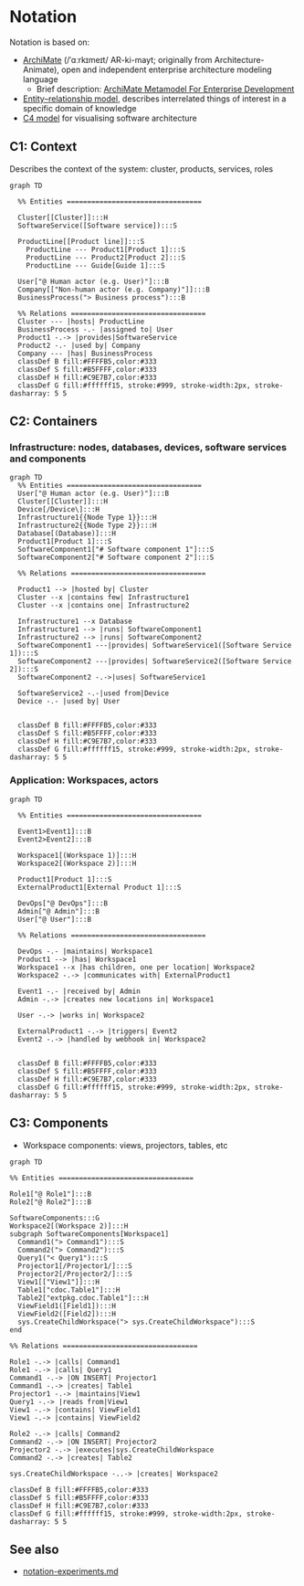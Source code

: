 # Notation

Notation is based on:
- [ArchiMate](https://en.wikipedia.org/wiki/ArchiMate) (/ˈɑːrkɪmeɪt/ AR-ki-mayt; originally from Architecture-Animate), open and independent enterprise architecture modeling language
  - Brief description: [ArchiMate Metamodel For Enterprise Development](https://www.hosiaisluoma.fi/blog/archimate-metamodel/)
- [Entity–relationship model](https://en.wikipedia.org/wiki/Entity%E2%80%93relationship_model), describes interrelated things of interest in a specific domain of knowledge
- [C4 model](https://c4model.com/) for visualising software architecture

## C1: Context
Describes the context of the system: cluster, products, services, roles

```mermaid
graph TD

  %% Entities =================================

  Cluster[[Cluster]]:::H
  SoftwareService([Software service]):::S  

  ProductLine[[Product line]]:::S
    ProductLine --- Product1[Product 1]:::S
    ProductLine --- Product2[Product 2]:::S
    ProductLine --- Guide[Guide 1]:::S
   
  User["@ Human actor (e.g. User)"]:::B
  Company[["Non-human actor (e.g. Company)"]]:::B
  BusinessProcess("> Business process"):::B

  %% Relations =================================
  Cluster --- |hosts| ProductLine
  BusinessProcess -.- |assigned to| User
  Product1 -.-> |provides|SoftwareService
  Product2 -.- |used by| Company
  Company --- |has| BusinessProcess
  classDef B fill:#FFFFB5,color:#333
  classDef S fill:#B5FFFF,color:#333
  classDef H fill:#C9E7B7,color:#333
  classDef G fill:#ffffff15, stroke:#999, stroke-width:2px, stroke-dasharray: 5 5
```


## C2: Containers
### Infrastructure: nodes, databases, devices, software services and components
```mermaid
graph TD
  %% Entities =================================
  User["@ Human actor (e.g. User)"]:::B
  Cluster[[Cluster]]:::H
  Device[/Device\]:::H  
  Infrastructure1{{Node Type 1}}:::H
  Infrastructure2{{Node Type 2}}:::H
  Database[(Database)]:::H  
  Product1[Product 1]:::S
  SoftwareComponent1["# Software component 1"]:::S
  SoftwareComponent2["# Software component 2"]:::S
  
  %% Relations =================================

  Product1 --> |hosted by| Cluster
  Cluster --x |contains few| Infrastructure1
  Cluster --x |contains one| Infrastructure2
  
  Infrastructure1 --x Database
  Infrastructure1 --> |runs| SoftwareComponent1
  Infrastructure2 --> |runs| SoftwareComponent2
  SoftwareComponent1 ---|provides| SoftwareService1([Software Service 1]):::S
  SoftwareComponent2 ---|provides| SoftwareService2([Software Service 2]):::S
  SoftwareComponent2 -.->|uses| SoftwareService1

  SoftwareService2 -.-|used from|Device
  Device -.- |used by| User
  
    
  classDef B fill:#FFFFB5,color:#333
  classDef S fill:#B5FFFF,color:#333
  classDef H fill:#C9E7B7,color:#333
  classDef G fill:#ffffff15, stroke:#999, stroke-width:2px, stroke-dasharray: 5 5
```

### Application: Workspaces, actors
```mermaid
graph TD

  %% Entities =================================

  Event1>Event1]:::B
  Event2>Event2]:::B
  
  Workspace1[(Workspace 1)]:::H
  Workspace2[(Workspace 2)]:::H

  Product1[Product 1]:::S
  ExternalProduct1[External Product 1]:::S

  DevOps["@ DevOps"]:::B
  Admin["@ Admin"]:::B
  User["@ User"]:::B

  %% Relations =================================

  DevOps -.- |maintains| Workspace1
  Product1 --> |has| Workspace1
  Workspace1 --x |has children, one per location| Workspace2
  Workspace2 -.-> |communicates with| ExternalProduct1

  Event1 -.- |received by| Admin
  Admin -.-> |creates new locations in| Workspace1

  User -.-> |works in| Workspace2

  ExternalProduct1 -.-> |triggers| Event2
  Event2 -.-> |handled by webhook in| Workspace2


  classDef B fill:#FFFFB5,color:#333
  classDef S fill:#B5FFFF,color:#333
  classDef H fill:#C9E7B7,color:#333
  classDef G fill:#ffffff15, stroke:#999, stroke-width:2px, stroke-dasharray: 5 5
```



## C3: Components
- Workspace components: views, projectors, tables, etc


```mermaid
graph TD

%% Entities =================================
 
Role1["@ Role1"]:::B
Role2["@ Role2"]:::B

SoftwareComponents:::G
Workspace2[(Workspace 2)]:::H 
subgraph SoftwareComponents[Workspace1]
  Command1("> Command1"):::S
  Command2("> Command2"):::S
  Query1("< Query1"):::S
  Projector1[/Projector1/]:::S
  Projector2[/Projector2/]:::S
  View1[["View1"]]:::H
  Table1["cdoc.Table1"]:::H
  Table2["extpkg.cdoc.Table1"]:::H
  ViewField1([Field1]):::H
  ViewField2([Field2]):::H
  sys.CreateChildWorkspace("> sys.CreateChildWorkspace"):::S
end  

%% Relations =================================

Role1 -.-> |calls| Command1
Role1 -.-> |calls| Query1
Command1 -.-> |ON INSERT| Projector1
Command1 -.-> |creates| Table1
Projector1 -.-> |maintains|View1
Query1 -.-> |reads from|View1
View1 -.-> |contains| ViewField1
View1 -.-> |contains| ViewField2

Role2 -.-> |calls| Command2
Command2 -.-> |ON INSERT| Projector2
Projector2 -.-> |executes|sys.CreateChildWorkspace
Command2 -.-> |creates| Table2

sys.CreateChildWorkspace -..-> |creates| Workspace2

classDef B fill:#FFFFB5,color:#333
classDef S fill:#B5FFFF,color:#333
classDef H fill:#C9E7B7,color:#333
classDef G fill:#ffffff15, stroke:#999, stroke-width:2px, stroke-dasharray: 5 5
```

## See also

- [notation-experiments.md](notation-experiments.md)